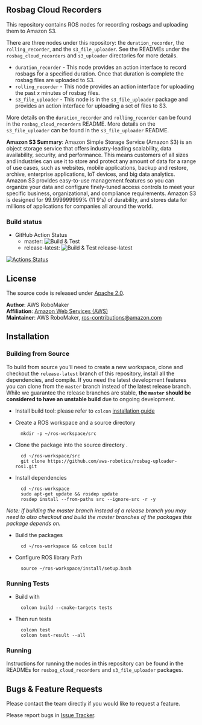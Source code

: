 ## Rosbag Cloud Recorders

This repository contains ROS nodes for recording rosbags and uploading them to Amazon S3.

There are three nodes under this repository: the `duration_recorder`, the `rolling_recorder`, and the `s3_file_uploader`. See the READMEs under the `rosbag_cloud_recorders` and `s3_uploader` directories for more details.
- `duration_recorder` - This node provides an action interface to record rosbags for a specified duration. Once that duration is complete the rosbag files are uploaded to S3.
- `rolling_recorder` - This node provides an action interface for uploading the past *x* minutes of rosbag files.
- `s3_file_uploader` - This node is in the `s3_file_uploader` package and provides an action interface for uploading a set of files to S3.

More details on the `duration_recorder` and `rolling_recorder` can be found in the `rosbag_cloud_recorders` README. More details on the `s3_file_uploader` can be found in the `s3_file_uploader` README.

**Amazon S3 Summary**: Amazon Simple Storage Service (Amazon S3) is an object storage service that offers industry-leading scalability, data availability, security, and performance. This means customers of all sizes and industries can use it to store and protect any amount of data for a range of use cases, such as websites, mobile applications, backup and restore, archive, enterprise applications, IoT devices, and big data analytics. Amazon S3 provides easy-to-use management features so you can organize your data and configure finely-tuned access controls to meet your specific business, organizational, and compliance requirements. Amazon S3 is designed for 99.999999999% (11 9's) of durability, and stores data for millions of applications for companies all around the world.

### Build status
* GitHub Action Status
     * master: ![Build & Test](https://github.com/aws-robotics/rosbag-uploader-ros1/workflows/Build%20&%20Test/badge.svg?branch=master&event=schedule)
     * release-latest: ![Build & Test release-latest](https://github.com/aws-robotics/rosbag-uploader-ros1//workflows/Build%20&%20Test%20release-latest/badge.svg?event=schedule)



[![Actions Status](https://github.com/aws-robotics/rosbag-uploader-ros1/workflows/build-test/badge.svg)](https://github.com/aws-robotics/rosbag-uploader-ros1/actions)


## License

The source code is released under [Apache 2.0].

**Author**: AWS RoboMaker<br/>
**Affiliation**: [Amazon Web Services (AWS)]<br/>
**Maintainer**: AWS RoboMaker, ros-contributions@amazon.com


## Installation

### Building from Source

To build from source you'll need to create a new workspace, clone and checkout the `release-latest` branch of this repository, install all the dependencies, and compile. If you need the latest development features you can clone from the `master` branch instead of the latest release branch. While we guarantee the release branches are stable, __the `master` should be considered to have an unstable build__ due to ongoing development.

- Install build tool: please refer to `colcon` [installation guide](https://colcon.readthedocs.io/en/released/user/installation.html)

- Create a ROS workspace and a source directory

        mkdir -p ~/ros-workspace/src

- Clone the package into the source directory . 

        cd ~/ros-workspace/src
        git clone https://github.com/aws-robotics/rosbag-uploader-ros1.git

- Install dependencies

        cd ~/ros-workspace 
        sudo apt-get update && rosdep update
        rosdep install --from-paths src --ignore-src -r -y

_Note: If building the master branch instead of a release branch you may need to also checkout and build the master branches of the packages this package depends on._

- Build the packages

        cd ~/ros-workspace && colcon build

- Configure ROS library Path

        source ~/ros-workspace/install/setup.bash

### Running Tests

- Build with

        colcon build --cmake-targets tests

- Then run tests

        colcon test
        colcon test-result --all

### Running

Instructions for running the nodes in this repository can be found in the READMEs for `rosbag_cloud_recorders` and `s3_file_uploader` packages.


## Bugs & Feature Requests

Please contact the team directly if you would like to request a feature.

Please report bugs in [Issue Tracker].


[Amazon Web Services (AWS)]: https://aws.amazon.com/
[Apache 2.0]: https://aws.amazon.com/apache-2-0/
[Issue Tracker]: https://github.com/aws-robotics/rosbag-uploader-ros1/issues
[ROS]: http://www.ros.org
